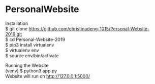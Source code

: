 # PersonalWebsite

Installation\
$ git clone https://github.com/christinadeng-1015/Personal-Website-2019.git \
$ cd Personal-Website-2019\
$ pip3 install virtualenv\
$ virtualenv env\
$ source env/bin/activate

Running the Website\
(venv) $ python3 app.py\
Website will run on http://127.0.0.1:5000/